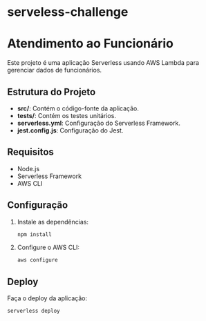 # serveless-challenge
# Atendimento ao Funcionário

Este projeto é uma aplicação Serverless usando AWS Lambda para gerenciar dados de funcionários.

## Estrutura do Projeto

- **src/**: Contém o código-fonte da aplicação.
- **tests/**: Contém os testes unitários.
- **serverless.yml**: Configuração do Serverless Framework.
- **jest.config.js**: Configuração do Jest.

## Requisitos

- Node.js
- Serverless Framework
- AWS CLI

## Configuração

1. Instale as dependências:
    ```bash
    npm install
    ```

2. Configure o AWS CLI:
    ```bash
    aws configure
    ```

## Deploy

Faça o deploy da aplicação:
```bash
serverless deploy
